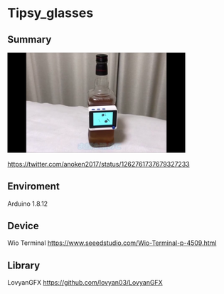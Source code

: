 
# Tipsy_glasses

## Summary
<img src="https://github.com/anoken/Tipsy_glasses/blob/master/image.png" width="400">

https://twitter.com/anoken2017/status/1262761737679327233



## Enviroment 
Arduino 1.8.12

## Device
Wio Terminal
https://www.seeedstudio.com/Wio-Terminal-p-4509.html

## Library
LovyanGFX https://github.com/lovyan03/LovyanGFX

